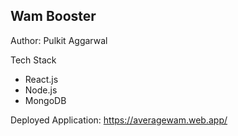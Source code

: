 ## Wam Booster

Author: Pulkit Aggarwal

Tech Stack

- React.js
- Node.js
- MongoDB

Deployed Application: https://averagewam.web.app/